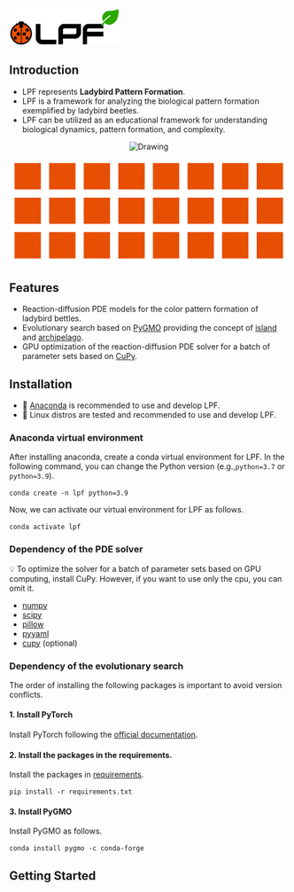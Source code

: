<img src="assets/logo.png" alt="Drawing" width="200px"/>


## Introduction
- LPF represents **Ladybird Pattern Formation**.
- LPF is a framework for analyzing the biological pattern formation exemplified by ladybird beetles.
- LPF can be utilized as an educational framework for understanding biological dynamics, pattern formation, and complexity.


<p align="center">
  <img src="assets/ladybird.gif" alt="Drawing" width="500px"/>
</p>

<p align="center">
  <img src="assets/pattern.gif" alt="Drawing" width="500px"/>
</p>

## Features
- Reaction-diffusion PDE models for the color pattern formation of ladybird bettles.
- Evolutionary search based on [PyGMO](https://esa.github.io/pygmo2/) providing the concept of [island](https://esa.github.io/pygmo2/tutorials/using_island.html) and [archipelago](https://esa.github.io/pygmo2/tutorials/using_archipelago.html).
- GPU optimization of the reaction-diffusion PDE solver for a batch of parameter sets based on [CuPy](https://cupy.dev/).

## Installation

- :snake: [Anaconda](https://www.anaconda.com) is recommended to use and develop LPF.
- :penguin: Linux distros are tested and recommended to use and develop LPF.

### Anaconda virtual environment

After installing anaconda, create a conda virtual environment for LPF.
In the following command, you can change the Python version
(e.g.,`python=3.7` or `python=3.9`).

```
conda create -n lpf python=3.9
```

Now, we can activate our virtual environment for LPF as follows.

```
conda activate lpf
```

### Dependency of the PDE solver

:bulb: To optimize the solver for a batch of parameter sets based on GPU computing, install CuPy. However, if you want to use only the cpu, you can omit it.

- [numpy](https://numpy.org/)
- [scipy](https://scipy.org/)
- [pillow](https://pillow.readthedocs.io/en/stable/)
- [pyyaml](https://pyyaml.org/)
- [cupy](https://cupy.dev/) (optional)


### Dependency of the evolutionary search 
The order of installing the following packages is important to avoid version conflicts.


#### 1. Install PyTorch
Install PyTorch following the [official documentation](https://pytorch.org/).


#### 2. Install the packages in the requirements.
Install the packages in [requirements](https://github.com/cxinsys/lpf/blob/main/requirements.txt). 

```
pip install -r requirements.txt
```

#### 3. Install PyGMO

Install PyGMO as follows.

```
conda install pygmo -c conda-forge
```

## Getting Started
